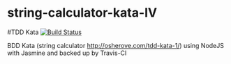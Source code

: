 string-calculator-kata-IV
=========================
#TDD Kata [![Build Status](https://travis-ci.org/NeLk42/string-calculator-kata-IV.svg?branch=master)](https://travis-ci.org/NeLk42/string-calculator-kata-IV)

BDD Kata (string calculator <a>http://osherove.com/tdd-kata-1/</a>) using NodeJS with Jasmine and backed up by Travis-CI

